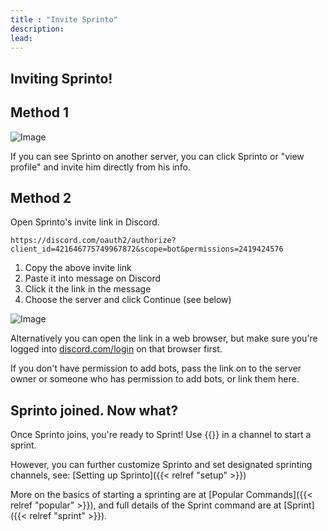 ```yaml
---
title : "Invite Sprinto"
description: 
lead: 
---
```

## Inviting Sprinto! 

## Method 1

![Image](/images/add-to-server-combined.png)

If you can see Sprinto on another server, you can click Sprinto or "view profile" and invite him directly from his info.

## Method 2

Open Sprinto's invite link in Discord.
```
https://discord.com/oauth2/authorize?client_id=421646775749967872&scope=bot&permissions=2419424576
```

1. Copy the above invite link
2. Paste it into message on Discord
3. Click it the link in the message
4. Choose the server and click Continue (see below)

![Image](/images/sprinto-invite-dialog.png)

Alternatively you can open the link in a web browser, but make sure you're logged into [discord.com/login](https://discord.com/login) on that browser first.

If you don't have permission to add bots, pass the link on to the server owner or someone who has permission to add bots, or link them here.

## Sprinto joined. Now what?

Once Sprinto joins, you're ready to Sprint! Use {{<slashembed name="sprint">}} in a channel to start a sprint.

However, you can further customize Sprinto and set designated sprinting channels, see: [Setting up Sprinto]({{< relref "setup" >}}) 

More on the basics of starting a sprinting are at [Popular Commands]({{< relref "popular" >}}), and full details of the Sprint command are at [Sprint]({{< relref "sprint" >}}).


<!-- 
#TODO: check if need any special permissions for slash commands?
#TODO: write up a new guide to permissions including what user permissions are required

## Troubleshooting and notes 
* All requested permissions are optional: If you're worried about a robot uprising, you can uncheck them all and still run sprints just fine. But they are recommended for extra features (current and future).

What about **Sprinto's permissions**? Sprinto currently needs no more than the default permissions which @everyone else has also has by default: to "Read Messages" and "Send Messages". Sprinto will also need "Manage Roles" for the @Active Sprinter (above).

So then why did Sprinto ask for **more permissions** when I invited Sprinto? So far, these are mostly for future features (except Manage Roles). Until recently Sprinto asked for no permissions, so use the "invite" link at the top of the page to re-invite him to add these new permissions. Sprinto will need the following for current and planned features: manage roles (for active sprinter), send TTS messages (to allow announcements; future planned feature), priority speaker (to allow pings in a voice channel; in future), and manage messages (to clean up word count commands; in future). Regardless, he'll continue to work with only the default read & send messages permissions. -->
